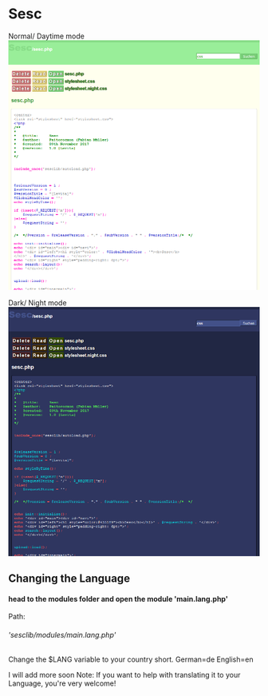 # Sesc



Normal/ Daytime mode
![alt text](https://raw.githubusercontent.com/Paitorocxon/Sesc/master/normal.png)


Dark/ Night mode
![alt text](https://raw.githubusercontent.com/Paitorocxon/Sesc/master/nightmode.png)

##  Changing the  Language

#### head to the modules folder and open the module 'main.lang.php'
Path:
###### 'sesclib/modules/main.lang.php'

Change the $LANG variable to your country short.
German=de
English=en

I will add more soon
Note: If you want to help with translating it to your Language, you're very welcome!
